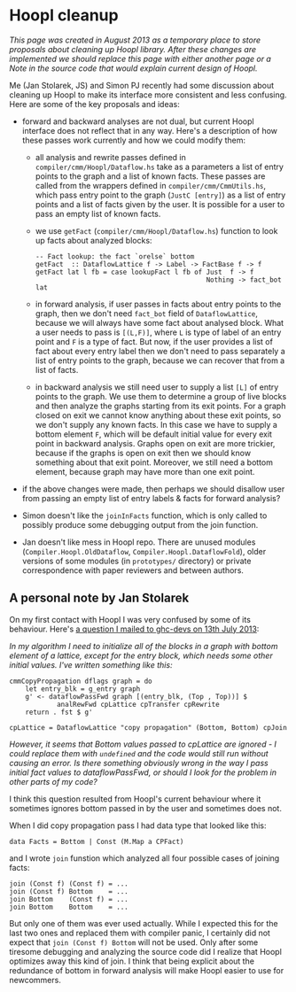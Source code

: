 # Hoopl cleanup



*This page was created in August 2013 as a temporary place to store proposals about cleaning up Hoopl library. After these changes are implemented we should replace this page with either another page or a Note in the source code that would explain current design of Hoopl.*



Me (Jan Stolarek, JS) and Simon PJ recently had some discussion about cleaning up Hoopl to make its interface more consistent and less confusing. Here are some of the key proposals and ideas:


- forward and backward analyses are not dual, but current Hoopl interface does not reflect that in any way. Here's a description of how these passes work currently and how we could modify them:

  - all analysis and rewrite passes defined in `compiler/cmm/Hoopl/Dataflow.hs` take as a parameters a list of entry points to the graph and a list of known facts. These passes are called from the wrappers defined in `compiler/cmm/CmmUtils.hs`, which pass entry point to the graph (`JustC [entry]`) as a list of entry points and a list of facts given by the user. It is possible for a user to pass an empty list of known facts.
  - we use `getFact` (`compiler/cmm/Hoopl/Dataflow.hs`) function to look up facts about analyzed blocks:

    ```wiki
    -- Fact lookup: the fact `orelse` bottom
    getFact  :: DataflowLattice f -> Label -> FactBase f -> f
    getFact lat l fb = case lookupFact l fb of Just  f -> f
                                               Nothing -> fact_bot lat
    ```
  - in forward analysis, if user passes in facts about entry points to the graph, then we don't need `fact_bot` field of `DataflowLattice`, because we will always have some fact about analysed block. What a user needs to pass is `[(L,F)]`, where `L` is type of label of an entry point and `F` is a type of fact. But now, if the user provides a list of fact about every entry label then we don't need to pass separately a list of entry points to the graph, because we can recover that from a list of facts.
  - in backward analysis we still need user to supply a list `[L]` of entry points to the graph. We use them to determine a group of live blocks and then analyze the graphs starting from its exit points. For a graph closed on exit we cannot know anything about these exit points, so we don't supply any known facts. In this case we have to supply a bottom element `F`, which will be default initial value for every exit point in backward analysis. Graphs open on exit are more trickier, because if the graphs is open on exit then we should know something about that exit point. Moreover, we still need a bottom element, because graph may have more than one exit point.
- if the above changes were made, then perhaps we should disallow user from passing an empty list of entry labels & facts for forward analysis?
- Simon doesn't like the `joinInFacts` function, which is only called to possibly produce some debugging output from the join function.
- Jan doesn't like mess in Hoopl repo. There are unused modules (`Compiler.Hoopl.OldDataflow`, `Compiler.Hoopl.DataflowFold`), older versions of some modules (in `prototypes/` directory) or private correspondence with paper reviewers and between authors.

## A personal note by Jan Stolarek



On my first contact with Hoopl I was very confused by some of its behaviour. Here's [
a question I mailed to ghc-devs on 13th July 2013](http://www.haskell.org/pipermail/ghc-devs/2013-July/001757.html):



*In my algorithm I need to initialize all of the blocks in a graph with bottom element of a lattice, except for the entry block, which needs some other initial values. I've written something like this:*


```wiki
cmmCopyPropagation dflags graph = do
    let entry_blk = g_entry graph
    g' <- dataflowPassFwd graph [(entry_blk, (Top , Top))] $
            analRewFwd cpLattice cpTransfer cpRewrite
    return . fst $ g'

cpLattice = DataflowLattice "copy propagation" (Bottom, Bottom) cpJoin
```


*However, it seems that Bottom values passed to cpLattice are ignored - I could replace them with `undefined` and the code would still run without causing an error. Is there something obviously wrong in the way I pass initial fact values to dataflowPassFwd, or should I look for the problem in other parts of my code?*



I think this question resulted from Hoopl's current behaviour where it sometimes ignores bottom passed in by the user and sometimes does not.



When I did copy propagation pass I had data type that looked like this:


```wiki
data Facts = Bottom | Const (M.Map a CPFact)
```


and I wrote `join` funstion which analyzed all four possible cases of joining facts:


```wiki
join (Const f) (Const f) = ...
join (Const f) Bottom    = ...
join Bottom    (Const f) = ...
join Bottom    Bottom    = ...
```


But only one of them was ever used actually. While I expected this for the last two ones and replaced them with compiler panic, I certainly did not expect that `join (Const f) Bottom` will not be used. Only after some tiresome debugging and analyzing the source code did I realize that Hoopl optimizes away this kind of join. I think that being explicit about the redundance of bottom in forward analysis will make Hoopl easier to use for newcommers.


